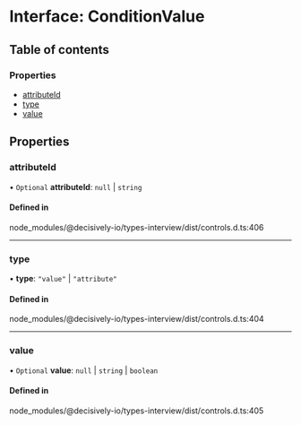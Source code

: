 # Interface: ConditionValue

## Table of contents

### Properties

- [attributeId](../wiki/ConditionValue#attributeid)
- [type](../wiki/ConditionValue#type)
- [value](../wiki/ConditionValue#value)

## Properties

### attributeId

• `Optional` **attributeId**: ``null`` \| `string`

#### Defined in

node_modules/@decisively-io/types-interview/dist/controls.d.ts:406

___

### type

• **type**: ``"value"`` \| ``"attribute"``

#### Defined in

node_modules/@decisively-io/types-interview/dist/controls.d.ts:404

___

### value

• `Optional` **value**: ``null`` \| `string` \| `boolean`

#### Defined in

node_modules/@decisively-io/types-interview/dist/controls.d.ts:405
